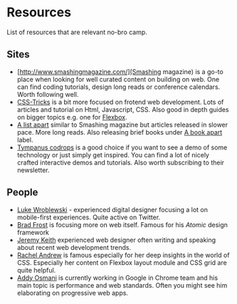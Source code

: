 # Resources
List of resources that are relevant no-bro camp.

## Sites
- [http://www.smashingmagazine.com/](Smashing magazine) is a go-to place when looking for well curated content on building on web. One can find coding tutorials, design long reads or conference calendars. Worth following well.
- [CSS-Tricks](https://css-tricks.com/) is a bit more focused on frotend web development. Lots of articles and tutorial on Html, Javascript, CSS. Also good in depth guides on bigger topics e.g. one for [Flexbox](https://css-tricks.com/snippets/css/a-guide-to-flexbox/).
- [A list apart](https://alistapart.com/) similar to Smashing magazine but articles released in slower pace. More long reads. Also releasing brief books under [A book apart](https://abookapart.com/) label.
- [Tympanus codrops](http://tympanus.net/codrops/) is a good choice if you want to see a demo of some technology or just simply get inspired. You can find a lot of nicely crafted interactive demos and tutorials. Also worth subscribing to their newsletter.

## People
- [Luke Wroblewski](https://www.lukew.com/) - experienced digital designer focusing a lot on mobile-first experiences. Quite active on Twitter.
- [Brad Frost](https://bradfrost.com/) is focusing more on web itself. Famous for his _Atomic_ design framework
- [Jeremy Keith](https://adactio.com/) experienced web designer often writing and speaking about recent web development trends.	
- [Rachel Andrew](https://rachelandrew.co.uk/) is famous especially for her deep insights in the world of CSS. Especially her content on Flexbox layout module and CSS grid are quite helpful.
- [Addy Osmani](https://addyosmani.com/) is currently working in Google in Chrome team and his main topic is performance and web standards. Often you might see him elaborating on progressive web apps.